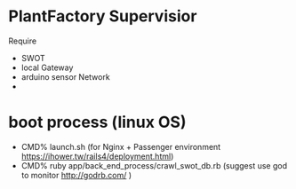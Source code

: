 # PlantFactory Supervisior 

Require
 
* SWOT
* local Gateway
* arduino sensor Network
* 



# boot process (linux OS)


* CMD% launch.sh (for Nginx + Passenger environment https://ihower.tw/rails4/deployment.html)
* CMD% ruby app/back_end_process/crawl_swot_db.rb  (suggest use god to monitor  http://godrb.com/ ) 
